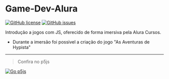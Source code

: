 
#  Game-Dev-Alura
[![GitHub license](https://img.shields.io/github/license/josevictoremiliano/Game-Dev-Alura?style=flat-square)](https://github.com/josevictoremiliano/Game-Dev-Alura)
[![GitHub issues](https://img.shields.io/github/issues/josevictoremiliano/Game-Dev-Alura?style=flat-square)](https://github.com/josevictoremiliano/Game-Dev-Alura/issues)


Introdução a jogos com JS, oferecido de forma imersiva pela Alura Cursos.

 - Durante a imersão foi possivel a criação do jogo  "As Aventuras de Hypista"

***

>Confira no p5js

[![Go p5js](http://blindedcyclops.neocities.org/p5js-icons/p5-sq-reverse-filled.svg)](https://editor.p5js.org/jvictor2014anon/full/3oHDfG51U)


